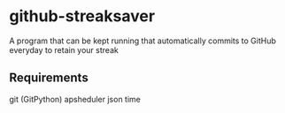 # github-streaksaver
A program that can be kept running that automatically commits to GitHub everyday to retain your streak

## Requirements
git (GitPython)
apsheduler
json
time